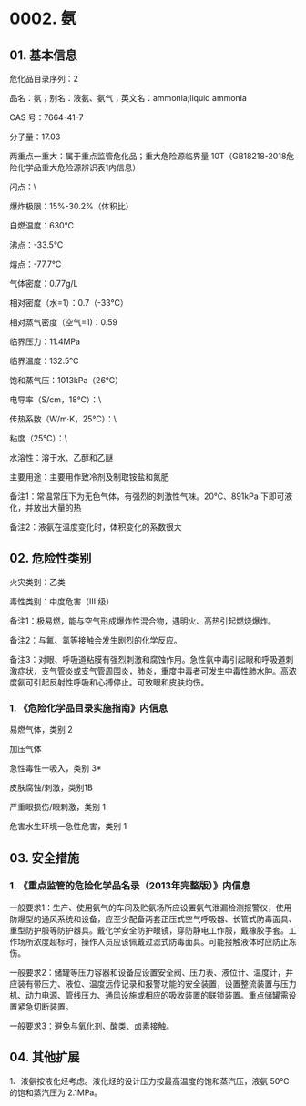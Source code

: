 # 0002. 氨

## 01. 基本信息

危化品目录序列：2

品名：氨；别名：液氨、氨气；英文名：ammonia;liquid ammonia

CAS 号：7664-41-7

分子量：17.03

两重点一重大：属于重点监管危化品；重大危险源临界量 10T（GB18218-2018危险化学品重大危险源辨识表1内信息）

闪点：\

爆炸极限：15%-30.2%（体积比）

自燃温度：630℃

沸点：-33.5℃

熔点：-77.7℃

气体密度：0.77g/L

相对密度（水=1）：0.7（-33℃）

相对蒸气密度（空气=1)：0.59

临界压力：11.4MPa

临界温度：132.5℃

饱和蒸气压：1013kPa（26℃）

电导率（S/cm，18℃）：\

传热系数（W/m·K，25℃）：\

粘度（25℃）：\

水溶性：溶于水、乙醇和乙醚

主要用途：主要用作致冷剂及制取铵盐和氮肥

备注1：常温常压下为无色气体，有强烈的刺激性气味。20℃、891kPa 下即可液化，并放出大量的热

备注2：液氨在温度变化时，体积变化的系数很大

## 02. 危险性类别

火灾类别：乙类

毒性类别：中度危害（Ⅲ 级）

备注1：极易燃，能与空气形成爆炸性混合物，遇明火、高热引起燃烧爆炸。

备注2：与氟、氯等接触会发生剧烈的化学反应。

备注3：对眼、呼吸道粘膜有强烈刺激和腐蚀作用。急性氨中毒引起眼和呼吸道刺激症状，支气管炎或支气管周围炎，肺炎，重度中毒者可发生中毒性肺水肿。高浓度氨可引起反射性呼吸和心搏停止。可致眼和皮肤灼伤。

### 1. 《危险化学品目录实施指南》内信息

易燃气体，类别 2

加压气体

急性毒性一吸入，类别 3*

皮肤腐蚀/刺激，类别1B

严重眼损伤/眼刺激，类别 1

危害水生环境一急性危害，类别 1

## 03. 安全措施

### 1. 《重点监管的危险化学品名录（2013年完整版）》内信息

一般要求1：生产、使用氨气的车间及贮氨场所应设置氨气泄漏检测报警仪，使用防爆型的通风系统和设备，应至少配备两套正压式空气呼吸器、长管式防毒面具、重型防护服等防护器具。戴化学安全防护眼镜，穿防静电工作服，戴橡胶手套。工作场所浓度超标时，操作人员应该佩戴过滤式防毒面具。可能接触液体时应防止冻伤。

一般要求2：储罐等压力容器和设备应设置安全阀、压力表、液位计、温度计，并应装有带压力、液位、温度远传记录和报警功能的安全装置，设置整流装置与压力机、动力电源、管线压カ、通风设施或相应的吸收装置的联锁装置。重点储罐需设置紧急切断装置。

一般要求3：避免与氧化剂、酸类、卤素接触。

## 04. 其他扩展

1、液氨按液化烃考虑。液化烃的设计压力按最高温度的饱和蒸汽压，液氨 50℃ 的饱和蒸汽压为 2.1MPa。

